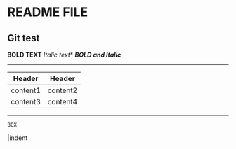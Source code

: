 # README FILE
## Git test

**BOLD TEXT**
*Italic text**
***BOLD and Italic***

---

|Header | Header|
|:--:|:--:|
|content1|content2|
|content3|content4|

---

	BOX

|indent
